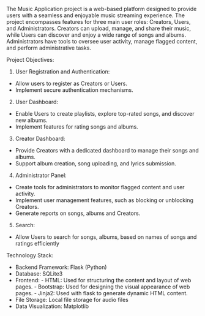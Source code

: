 The Music Application project is a web-based platform designed to provide users with a seamless and enjoyable music 
streaming experience. The project encompasses features for three main user roles: Creators, Users, and Administrators. 
Creators can upload, manage, and share their music, while Users can discover and enjoy a wide range of songs and albums. 
Administrators have tools to oversee user activity, manage flagged content, and perform administrative tasks.

Project Objectives:
1. User Registration and Authentication:
 - Allow users to register as Creators or Users.
 - Implement secure authentication mechanisms.
2. User Dashboard:
 - Enable Users to create playlists, explore top-rated songs, and discover new albums.
 - Implement features for rating songs and albums.
3. Creator Dashboard:
 - Provide Creators with a dedicated dashboard to manage their songs and albums.
 - Support album creation, song uploading, and lyrics submission.
4. Administrator Panel:
 - Create tools for administrators to monitor flagged content and user activity.
 - Implement user management features, such as blocking or unblocking Creators.
 - Generate reports on songs, albums and Creators.
5. Search:
 - Allow Users to search for songs, albums, based on names of songs and ratings efficiently

Technology Stack:
- Backend Framework: Flask (Python)
- Database: SQLite3
- Frontend: 
       - HTML: Used for structuring the content and layout of web pages.
       - Bootstrap: Used for designing the visual appearance of web pages.
       - Jinja2: Used with flask to generate dynamic HTML content.
- File Storage: Local file storage for audio files
- Data Visualization: Matplotlib
